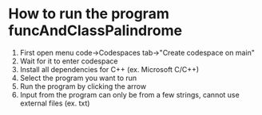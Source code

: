 # How to run the program funcAndClassPalindrome
1. First open menu code->Codespaces tab->"Create codespace on main"
2. Wait for it to enter codespace
3. Install all dependencies for C++ (ex. Microsoft C/C++)
4. Select the program you want to run
5. Run the program by clicking the arrow
6. Input from the program can only be from a few strings, cannot use external files (ex. txt)
